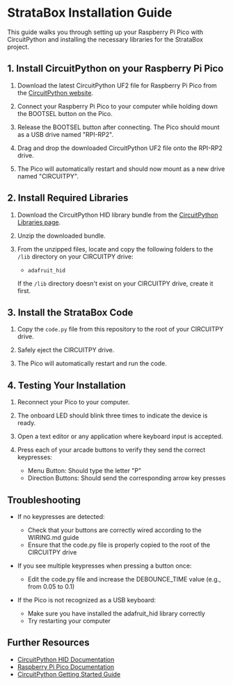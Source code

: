 # StrataBox Installation Guide

This guide walks you through setting up your Raspberry Pi Pico with CircuitPython and installing the necessary libraries for the StrataBox project.

## 1. Install CircuitPython on your Raspberry Pi Pico

1. Download the latest CircuitPython UF2 file for Raspberry Pi Pico from the [CircuitPython website](https://circuitpython.org/board/raspberry_pi_pico/).

2. Connect your Raspberry Pi Pico to your computer while holding down the BOOTSEL button on the Pico.

3. Release the BOOTSEL button after connecting. The Pico should mount as a USB drive named "RPI-RP2".

4. Drag and drop the downloaded CircuitPython UF2 file onto the RPI-RP2 drive.

5. The Pico will automatically restart and should now mount as a new drive named "CIRCUITPY".

## 2. Install Required Libraries

1. Download the CircuitPython HID library bundle from the [CircuitPython Libraries page](https://circuitpython.org/libraries).

2. Unzip the downloaded bundle.

3. From the unzipped files, locate and copy the following folders to the `/lib` directory on your CIRCUITPY drive:
   - `adafruit_hid`

   If the `/lib` directory doesn't exist on your CIRCUITPY drive, create it first.

## 3. Install the StrataBox Code

1. Copy the `code.py` file from this repository to the root of your CIRCUITPY drive.

2. Safely eject the CIRCUITPY drive.

3. The Pico will automatically restart and run the code.

## 4. Testing Your Installation

1. Reconnect your Pico to your computer.

2. The onboard LED should blink three times to indicate the device is ready.

3. Open a text editor or any application where keyboard input is accepted.

4. Press each of your arcade buttons to verify they send the correct keypresses:
   - Menu Button: Should type the letter "P"
   - Direction Buttons: Should send the corresponding arrow key presses

## Troubleshooting

- If no keypresses are detected:
  - Check that your buttons are correctly wired according to the WIRING.md guide
  - Ensure that the code.py file is properly copied to the root of the CIRCUITPY drive

- If you see multiple keypresses when pressing a button once:
  - Edit the code.py file and increase the DEBOUNCE_TIME value (e.g., from 0.05 to 0.1)

- If the Pico is not recognized as a USB keyboard:
  - Make sure you have installed the adafruit_hid library correctly
  - Try restarting your computer

## Further Resources

- [CircuitPython HID Documentation](https://docs.circuitpython.org/projects/hid/en/latest/)
- [Raspberry Pi Pico Documentation](https://www.raspberrypi.com/documentation/microcontrollers/raspberry-pi-pico.html)
- [CircuitPython Getting Started Guide](https://learn.adafruit.com/welcome-to-circuitpython) 